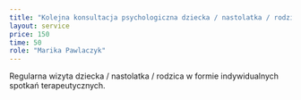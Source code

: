 ```yaml
---
title: "Kolejna konsultacja psychologiczna dziecka / nastolatka / rodzica"
layout: service
price: 150
time: 50
role: "Marika Pawlaczyk"
---
```


Regularna wizyta dziecka / nastolatka / rodzica w formie indywidualnych spotkań terapeutycznych.

